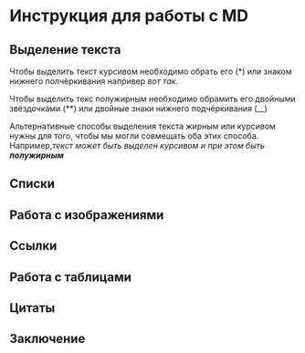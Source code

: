# Инструкция для работы с MD

## Выделение текста

Чтобы выделить текст курсивом необходимо обрать его (*) или знаком нижнего полчёркивания напривер _вот так_.

Чтобы выделить текс полужирным необходимо обрамить его двойными звёздочками (**) или двойные знаки нижнего подчёркивания (__)

Альтернативные способы выделения текста жирным или курсивом нужны для того, чтобы мы могли совмещать оба этих способа. Например,_текст может быть выделен курсивом и при этом быть **полужирным**_

## Списки

## Работа с изображениями

## Ссылки

## Работа с таблицами

## Цитаты

## Заключение
